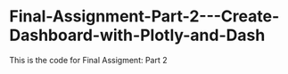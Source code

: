 # Final-Assignment-Part-2---Create-Dashboard-with-Plotly-and-Dash
This is the code for Final Assigment: Part 2
